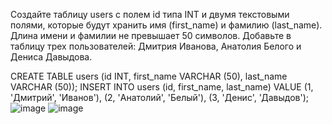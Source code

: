 Создайте таблицу users с полем id типа INT и двумя текстовыми полями, которые будут хранить имя (first_name) и фамилию (last_name).
Длина имени и фамилии не превышает 50 символов.
Добавьте в таблицу трех пользователей: Дмитрия Иванова, Анатолия Белого и Дениса Давыдова.

CREATE TABLE users (id INT, first_name VARCHAR (50), last_name VARCHAR (50));
INSERT INTO users (id, first_name, last_name)
VALUE (1, 'Дмитрий', 'Иванов'),
(2, 'Анатолий', 'Белый'),
(3, 'Денис', 'Давыдов');
![image](https://github.com/user-attachments/assets/5b7036e5-d0e6-4971-b655-904454b47ec0)
![image](https://github.com/user-attachments/assets/975436f9-a8eb-4b61-ab49-5a82d9dcaf1f)

